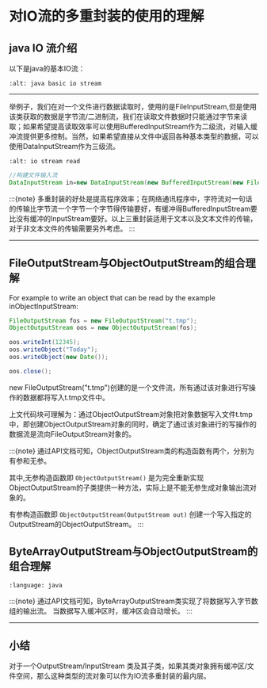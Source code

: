# 对IO流的多重封装的使用的理解

## java IO 流介绍

以下是java的基本IO流：

```{image} ../../../img/java/network/java-basic-io-stream.png
:alt: java basic io stream
```

______________________________________________________________________

举例子，我们在对一个文件进行数据读取时，使用的是FileInputStream,但是使用该类获取的数据是字节流/二进制流，我们在读取文件数据时只能通过字节来读取；如果希望提高读取效率可以使用BufferedInputStream作为二级流，对输入缓冲流提供更多控制。当然，如果希望直接从文件中返回各种基本类型的数据，可以使用DataInputStream作为三级流。

```{image} ../../../img/java/network/io-stream-reader.png
:alt: io stream read
```

```java
//构建文件输入流
DataInputStream in=new DataInputStream(new BufferedInputStream(new FileInputStream()));
```

:::{note}
多重封装的好处是提高程序效率；在网络通讯程序中，字符流对一句话的传输比字节流一个字节一个字节得传输要好，有缓冲得BufferedInputStream要比没有缓冲的InputStream要好。以上三重封装适用于文本以及文本文件的传输，对于非文本文件的传输需要另外考虑。
:::

______________________________________________________________________

## FileOutputStream与ObjectOutputStream的组合理解

For example to write an object that can be read by the example inObjectInputStream:

```java
FileOutputStream fos = new FileOutputStream("t.tmp");
ObjectOutputStream oos = new ObjectOutputStream(fos);

oos.writeInt(12345);
oos.writeObject("Today");
oos.writeObject(new Date());

oos.close();
```

new FileOutputStream("t.tmp")创建的是一个文件流，所有通过该对象进行写操作的数据都将写入t.tmp文件中。

上文代码块可理解为：通过ObjectOutputStream对象把对象数据写入文件t.tmp中，即创建ObjectOutputStream对象的同时，确定了通过该对象进行的写操作的数据流是流向FileOutputStream对象的。

:::{note}
通过API文档可知，ObjectOutputStream类的构造函数有两个，分别为有参和无参。

其中,无参构造函数即 `ObjectOutputStream()` 是为完全重新实现ObjectOutputStream的子类提供一种方法，实际上是不能无参生成对象输出流对象的。

有参构造函数即 `ObjectOutputStream(OutputStream out)` 创建一个写入指定的OutputStream的ObjectOutputStream。
:::

## ByteArrayOutputStream与ObjectOutputStream的组合理解

```{literalinclude} ../example_java/extend/Translate.java
:language: java
```

:::{note}
通过API文档可知，ByteArrayOutputStream类实现了将数据写入字节数组的输出流。 当数据写入缓冲区时，缓冲区会自动增长。
:::

______________________________________________________________________

## 小结

对于一个OutputStream/InputStream 类及其子类，如果其类对象拥有缓冲区/文件空间，那么这种类型的流对象可以作为IO流多重封装的最内层。
